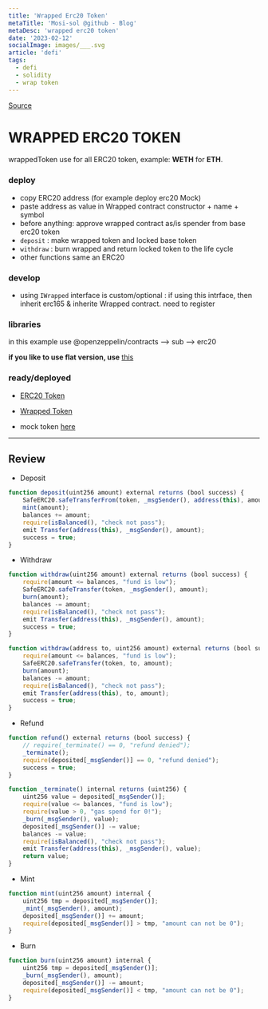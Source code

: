 ```yaml
---
title: 'Wrapped Erc20 Token'
metaTitle: 'Mosi-sol @github - Blog'
metaDesc: 'wrapped erc20 token'
date: '2023-02-12'
socialImage: images/___.svg
article: 'defi'
tags:
  - defi
  - solidity
  - wrap token
---
```


[Source](https://github.com/mosi-sol/live-contract-s3/blob/main/08-Wraped%20Token/Wrapped.sol)

# WRAPPED ERC20 TOKEN 
wrappedToken use for all ERC20 token, example: **WETH** for **ETH**.

### deploy
- copy ERC20 address (for example deploy erc20 Mock)
- paste address as value in Wrapped contract constructor + name + symbol
- before anything: approve wrapped contract as/is spender from base erc20 token
- `deposit` : make wrapped token and locked base token
- `withdraw` : burn wrapped and return locked token to the life cycle
- other functions same an ERC20

### develop
- using `IWrapped` interface is custom/optional : if using this intrface, then inherit erc165 & inherite Wrapped contract. need to register

### libraries
in this example use @openzeppelin/contracts --> sub --> erc20

**if you like to use flat version, use** [this](https://testnet.bscscan.com/address/0x33a1ef3987181e09d3e498ba1c1d53f380b46426#code) 
### ready/deployed
- [ERC20 Token](https://testnet.bscscan.com/address/0x22ac23beba298a839657949d1279f886b7a4df50) 
- [Wrapped Token](https://testnet.bscscan.com/address/0x33a1ef3987181e09d3e498ba1c1d53f380b46426) 


- mock token [here](https://github.com/mosi-sol/live-contract-s3/blob/main/08-Wraped%20Token/MockERC20.sol) 
---

## Review

- Deposit

```js
function deposit(uint256 amount) external returns (bool success) { 
    SafeERC20.safeTransferFrom(token, _msgSender(), address(this), amount);
    mint(amount);
    balances += amount;
    require(isBalanced(), "check not pass");
    emit Transfer(address(this), _msgSender(), amount);
    success = true;
}
```

- Withdraw

```js
function withdraw(uint256 amount) external returns (bool success) {
    require(amount <= balances, "fund is low");
    SafeERC20.safeTransfer(token, _msgSender(), amount);
    burn(amount);
    balances -= amount;
    require(isBalanced(), "check not pass");
    emit Transfer(address(this), _msgSender(), amount);
    success = true;
}

function withdraw(address to, uint256 amount) external returns (bool success) { 
    require(amount <= balances, "fund is low");
    SafeERC20.safeTransfer(token, to, amount);
    burn(amount);
    balances -= amount;
    require(isBalanced(), "check not pass");
    emit Transfer(address(this), to, amount);
    success = true;
}
```

- Refund

```js
function refund() external returns (bool success) {
    // require(_terminate() == 0, "refund denied");
    _terminate();
    require(deposited[_msgSender()] == 0, "refund denied");
    success = true;
}

function _terminate() internal returns (uint256) {
    uint256 value = deposited[_msgSender()];
    require(value <= balances, "fund is low");
    require(value > 0, "gas spend for 0!");
    _burn(_msgSender(), value);
    deposited[_msgSender()] -= value;
    balances -= value;
    require(isBalanced(), "check not pass");
    emit Transfer(address(this), _msgSender(), value);
    return value;
}
```

- Mint

```js
function mint(uint256 amount) internal {
    uint256 tmp = deposited[_msgSender()];
    _mint(_msgSender(), amount);
    deposited[_msgSender()] += amount;
    require(deposited[_msgSender()] > tmp, "amount can not be 0");
}
```

- Burn

```js
function burn(uint256 amount) internal {
    uint256 tmp = deposited[_msgSender()];
    _burn(_msgSender(), amount);
    deposited[_msgSender()] -= amount;
    require(deposited[_msgSender()] < tmp, "amount can not be 0");
}
```

